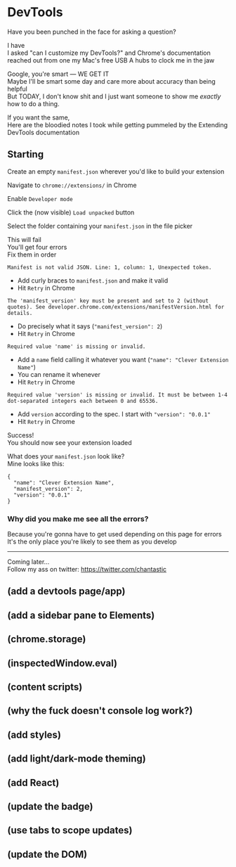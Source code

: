 # DevTools

Have you been punched in the face for asking a question?

I have  
I asked "can I customize my DevTools?" and Chrome's documentation reached out from one my Mac's free USB A hubs to clock me in the jaw

Google, you're smart — WE GET IT  
Maybe I'll be smart some day and care more about accuracy than being helpful  
But TODAY, I don't know shit and I just want someone to show me _exactly_ how to do a thing.

If you want the same,  
Here are the bloodied notes I took while getting pummeled by the Extending DevTools documentation

## Starting

Create an empty `manifest.json` wherever you'd like to build your extension

Navigate to `chrome://extensions/` in Chrome

Enable `Developer mode`

Click the (now visible) `Load unpacked` button

Select the folder containing your `manifest.json` in the file picker

This will fail  
You'll get four errors  
Fix them in order

`Manifest is not valid JSON. Line: 1, column: 1, Unexpected token.`

- Add curly braces to `manifest.json` and make it valid
- Hit `Retry` in Chrome

`The 'manifest_version' key must be present and set to 2 (without quotes). See developer.chrome.com/extensions/manifestVersion.html for details.`

- Do precisely what it says (`"manifest_version": 2`)
- Hit `Retry` in Chrome

`Required value 'name' is missing or invalid.`

- Add a `name` field calling it whatever you want (`"name": "Clever Extension Name"`)
- You can rename it whenever
- Hit `Retry` in Chrome

`Required value 'version' is missing or invalid. It must be between 1-4 dot-separated integers each between 0 and 65536.`

- Add `version` according to the spec. I start with `"version": "0.0.1"`
- Hit `Retry` in Chrome

Success!  
You should now see your extension loaded

What does your `manifest.json` look like?  
Mine looks like this:

```
{
  "name": "Clever Extension Name",
  "manifest_version": 2,
  "version": "0.0.1"
}
```

### Why did you make me see all the errors?

Because you're gonna have to get used depending on this page for errors  
It's the only place you're likely to see them as you develop

---

Coming later...  
Follow my ass on twitter: https://twitter.com/chantastic

## (add a devtools page/app)

## (add a sidebar pane to Elements)

## (chrome.storage)

## (inspectedWindow.eval)

## (content scripts)

## (why the fuck doesn't console log work?)

## (add styles)

## (add light/dark-mode theming)

## (add React)

## (update the badge)

## (use tabs to scope updates)

## (update the DOM)
